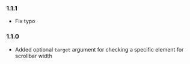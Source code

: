 ### 1.1.1

*   Fix typo

### 1.1.0

*   Added optional `target` argument for checking a specific element for scrollbar width
